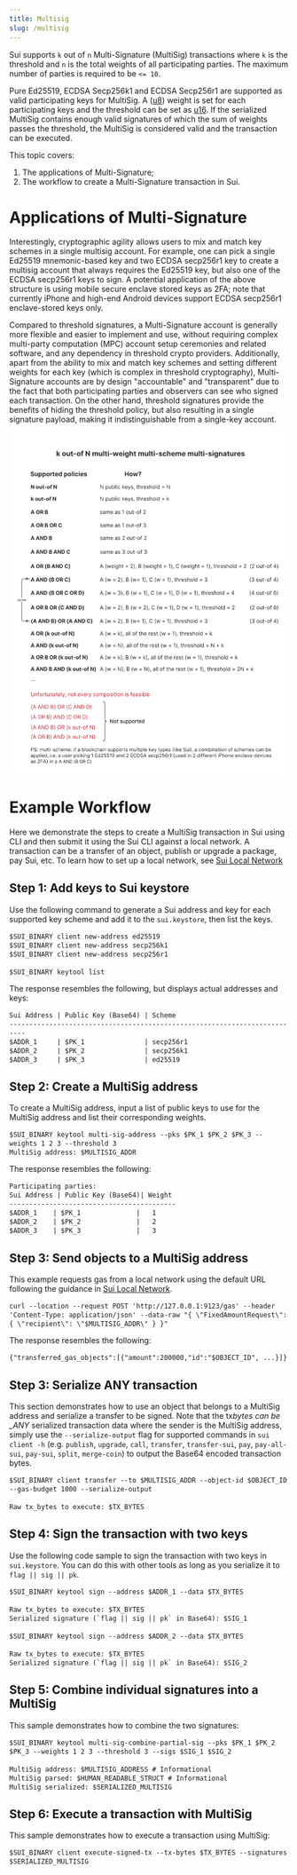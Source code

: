 ```yaml
---
title: Multisig
slug: /multisig
---
```


Sui supports `k` out of `n` Multi-Signature (MultiSig) transactions where `k` is the threshold and `n` is the total weights of all participating parties. The maximum number of parties is required to be `<= 10`.

Pure Ed25519, ECDSA Secp256k1 and ECDSA Secp256r1 are supported as valid participating keys for MultiSig. A ([u8](https://doc.rust-lang.org/std/primitive.u8.html)) weight is set for each participating keys and the threshold can be set as [u16](https://doc.rust-lang.org/std/primitive.u16.html). If the serialized MultiSig contains enough valid signatures of which the sum of weights passes the threshold, the MultiSig is considered valid and the transaction can be executed.

This topic covers:

1.  The applications of Multi-Signature;
1.  The workflow to create a Multi-Signature transaction in Sui.

# Applications of Multi-Signature

Interestingly, cryptographic agility allows users to mix and match key schemes in a single multisig account. For
example, one can pick a single Ed25519 mnemonic-based key and two ECDSA secp256r1 key to create a multisig account that
always requires the Ed25519 key, but also one of the ECDSA secp256r1 keys to sign. A potential application of the above
structure is using mobile secure enclave stored keys as 2FA; note that currently iPhone and high-end Android devices
support ECDSA secp256r1 enclave-stored keys only.

Compared to threshold signatures, a Multi-Signature account is generally more flexible and easier to implement and use,
without requiring complex multi-party computation (MPC) account setup ceremonies and related software, and any
dependency in threshold crypto providers. Additionally, apart from the ability to mix and match key schemes and setting
different weights for each key (which is complex in threshold cryptography), Multi-Signature accounts are by design
"accountable" and "transparent" due to the fact that both participating parties and observers can see who signed each
transaction. On the other hand, threshold signatures provide the benefits of hiding the threshold policy, but also
resulting in a single signature payload, making it indistinguishable from a single-key account.

![MultiSig Sui supported structures](../../../static/img/sui_multisig_structures.png "MultiSig Sui supported structures")

# Example Workflow

Here we demonstrate the steps to create a MultiSig transaction in Sui using CLI and then submit it using the Sui CLI against a local network. A transaction can be a transfer of an object, publish or upgrade a package, pay Sui, etc. To learn how to set up a local network, see [Sui Local Network](../build/sui-local-network.md)

## Step 1: Add keys to Sui keystore

Use the following command to generate a Sui address and key for each supported key scheme and add it to the `sui.keystore`, then list the keys.

```shell
$SUI_BINARY client new-address ed25519
$SUI_BINARY client new-address secp256k1
$SUI_BINARY client new-address secp256r1

$SUI_BINARY keytool list
```

The response resembles the following, but displays actual addresses and keys:

```
Sui Address | Public Key (Base64) | Scheme
--------------------------------------------------------------------------
$ADDR_1     | $PK_1               | secp256r1
$ADDR_2     | $PK_2               | secp256k1
$ADDR_3     | $PK_3               | ed25519
```

## Step 2: Create a MultiSig address

To create a MultiSig address, input a list of public keys to use for the MultiSig address and list their corresponding weights.

```shell
$SUI_BINARY keytool multi-sig-address --pks $PK_1 $PK_2 $PK_3 --weights 1 2 3 --threshold 3
MultiSig address: $MULTISIG_ADDR
```

The response resembles the following:

```
Participating parties:
Sui Address | Public Key (Base64)| Weight
------------------------------------------
$ADDR_1    | $PK_1              |   1
$ADDR_2    | $PK_2              |   2
$ADDR_3    | $PK_3              |   3
```

## Step 3: Send objects to a MultiSig address

This example requests gas from a local network using the default URL following the guidance in [Sui Local Network](../build/sui-local-network.md).

```shell
curl --location --request POST 'http://127.0.0.1:9123/gas' --header 'Content-Type: application/json' --data-raw "{ \"FixedAmountRequest\": { \"recipient\": \"$MULTISIG_ADDR\" } }"
```

The response resembles the following:

```
{"transferred_gas_objects":[{"amount":200000,"id":"$OBJECT_ID", ...}]}
```

## Step 3: Serialize ANY transaction

This section demonstrates how to use an object that belongs to a MultiSig address and serialize a transfer to be signed. Note that the tx*bytes can be \_ANY* serialized transaction data where the sender is the MultiSig address, simply use the `--serialize-output` flag for supported commands in `sui client -h` (e.g. `publish`, `upgrade`, `call`, `transfer`, `transfer-sui`, `pay`, `pay-all-sui`, `pay-sui`, `split`, `merge-coin`) to output the Base64 encoded transaction bytes.

```shell
$SUI_BINARY client transfer --to $MULTISIG_ADDR --object-id $OBJECT_ID --gas-budget 1000 --serialize-output

Raw tx_bytes to execute: $TX_BYTES
```

## Step 4: Sign the transaction with two keys

Use the following code sample to sign the transaction with two keys in `sui.keystore`. You can do this with other tools as long as you serialize it to `flag || sig || pk`.

```shell
$SUI_BINARY keytool sign --address $ADDR_1 --data $TX_BYTES

Raw tx_bytes to execute: $TX_BYTES
Serialized signature (`flag || sig || pk` in Base64): $SIG_1

$SUI_BINARY keytool sign --address $ADDR_2 --data $TX_BYTES

Raw tx_bytes to execute: $TX_BYTES
Serialized signature (`flag || sig || pk` in Base64): $SIG_2
```

## Step 5: Combine individual signatures into a MultiSig

This sample demonstrates how to combine the two signatures:

```shell
$SUI_BINARY keytool multi-sig-combine-partial-sig --pks $PK_1 $PK_2 $PK_3 --weights 1 2 3 --threshold 3 --sigs $SIG_1 $SIG_2

MultiSig address: $MULTISIG_ADDRESS # Informational
MultiSig parsed: $HUMAN_READABLE_STRUCT # Informational
MultiSig serialized: $SERIALIZED_MULTISIG
```

## Step 6: Execute a transaction with MultiSig

This sample demonstrates how to execute a transaction using MultiSig:

```shell
$SUI_BINARY client execute-signed-tx --tx-bytes $TX_BYTES --signatures $SERIALIZED_MULTISIG
```
